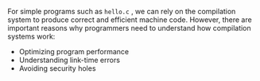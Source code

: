 For simple programs such as `hello.c` , we can rely on the compilation system to produce correct and efficient machine code. However, there are important reasons why programmers need to understand how compilation systems work:

* Optimizing program performance
* Understanding link-time errors
* Avoiding security holes
